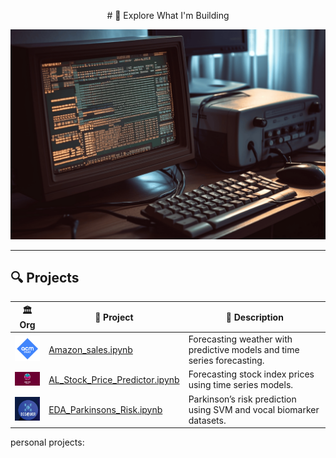 <p align="center">
# 🧠 Explore What I'm Building

<p align="center">
  <img src="computer-screen-with-python-code.png" alt="Coding Setup" width="600"/>
</p>




---

## 🔍 Projects

| 🏛️ Org  | 📂 Project | 📝 Description |
|-------------|------------|----------------|
| <img src="acm-ucr-logo.webp" width="60"/> | [Amazon_sales.ipynb](./Copy_of_ACM_DAS.ipynb) | Forecasting weather with predictive models and time series forecasting. |
| <img src="aiscucr.jpg" width="70"/> | [AL_Stock_Price_Predictor.ipynb](./AL_Stock_Price_Predictor.ipynb) | Forecasting stock index prices using time series models. |
| <img src="dss.png" width="60"/> | [EDA_Parkinsons_Risk.ipynb](./EDA_Parkinsons_Risk.ipynb) | Parkinson’s risk prediction using SVM and vocal biomarker datasets. |


personal projects:
